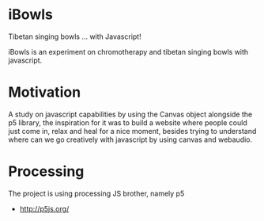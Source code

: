# iBowls
Tibetan singing bowls ... with Javascript!

iBowls is an experiment on chromotherapy and tibetan singing bowls with javascript.

# Motivation
A study on javascript capabilities by using the Canvas object alongside the p5 library, 
the inspiration for it was to build a website where people could just come in, relax and heal for a nice moment, 
besides trying to understand where can we go creatively with javascript by using canvas and webaudio.

# Processing
The project is using processing JS brother, namely p5

 * http://p5js.org/
